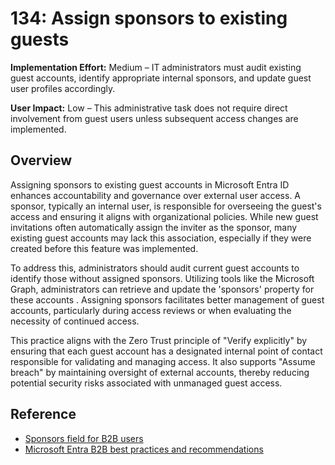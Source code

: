 # 134: Assign sponsors to existing guests

**Implementation Effort:** Medium – IT administrators must audit existing guest accounts, identify appropriate internal sponsors, and update guest user profiles accordingly.

**User Impact:** Low – This administrative task does not require direct involvement from guest users unless subsequent access changes are implemented.

## Overview

Assigning sponsors to existing guest accounts in Microsoft Entra ID enhances accountability and governance over external user access. A sponsor, typically an internal user, is responsible for overseeing the guest's access and ensuring it aligns with organizational policies. While new guest invitations often automatically assign the inviter as the sponsor, many existing guest accounts may lack this association, especially if they were created before this feature was implemented.

To address this, administrators should audit current guest accounts to identify those without assigned sponsors. Utilizing tools like the Microsoft Graph, administrators can retrieve and update the 'sponsors' property for these accounts . Assigning sponsors facilitates better management of guest accounts, particularly during access reviews or when evaluating the necessity of continued access.

This practice aligns with the Zero Trust principle of "Verify explicitly" by ensuring that each guest account has a designated internal point of contact responsible for validating and managing access. It also supports "Assume breach" by maintaining oversight of external accounts, thereby reducing potential security risks associated with unmanaged guest access.

## Reference

* [Sponsors field for B2B users](https://learn.microsoft.com/entra/external-id/b2b-sponsors)
* [Microsoft Entra B2B best practices and recommendations](https://learn.microsoft.com/entra/external-id/b2b-fundamentals)

